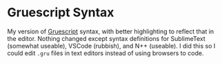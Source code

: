 # Gruescript Syntax
My version of [Gruescript](https://versificator.itch.io/gruescript) syntax, with better highlighting to reflect that in the editor. Nothing changed except syntax definitions for SublimeText (somewhat useable), VSCode (rubbish), and N++ (useable).
I did this so I could edit `.gru` files in text editors instead of using browsers to code.
